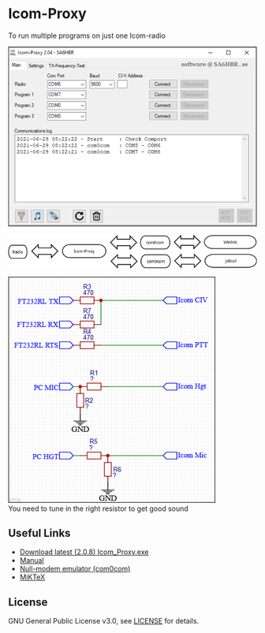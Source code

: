 # Icom-Proxy
To run multiple programs on just one Icom-radio  

![alt text](https://github.com/SA6HBR/IcomProxy/blob/main/image/Icom_Proxy.png "Icom-Proxy")  

![alt text](https://github.com/SA6HBR/IcomProxy/blob/main/image/Diagram1.png "Diagram1")  

![alt text](https://github.com/SA6HBR/IcomProxy/blob/main/image/tnc_schema.png "TNC")  
You need to tune in the right resistor to get good sound



## Useful Links

* [Download latest (2.0.8) Icom_Proxy.exe](https://github.com/SA6HBR/IcomProxy/releases/download/2.0.8/Icom_Proxy.exe)
* [Manual](https://github.com/SA6HBR/IcomProxy/blob/main/doc/IcomProxyManual.pdf)
* [Null-modem emulator (com0com)](https://sourceforge.net/projects/com0com/)
* [MiKTeX](https://miktex.org/)

## License

GNU General Public License v3.0, see [LICENSE](https://github.com/SA6HBR/SerialProxy/blob/main/LICENSE) for details.
